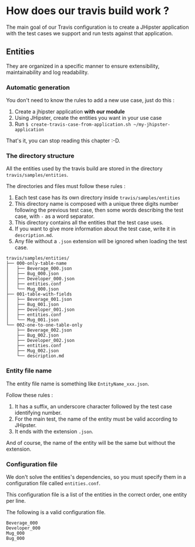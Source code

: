 # How does our travis build work ?

The main goal of our Travis configuration is to create a JHipster application with the test cases we support and run tests against that application.
 
## Entities

They are organized in a specific manner to ensure extensibility, maintainability and
 log readability.

### Automatic generation

You don't need to know the rules to add a new use case, just do this :
1. Create a jhipster application **with our module**
1. Using JHipster, create the entities you want in your use case
1. Run `$ create-travis-case-from-application.sh ~/my-jhipster-application`

That's it, you can stop reading this chapter :-D.

### The directory structure

All the entities used by the travis build are stored in the directory `travis/samples/entities`.

The directories and files must follow these rules :
1. Each test case has its own directory inside `travis/samples/entities`
1. This directory name is composed with a unique three digits number following the previous test case, then some words describing the test case, with `-` as a word separator.
1. This directory contains all the entities that the test case uses.
1. If you want to give more information about the test case, write it in `description.md`.
1. Any file without a `.json` extension will be ignored when loading the test case.


```
travis/samples/entities/
├── 000-only-table-name
│   ├── Beverage_000.json
│   ├── Bug_000.json
│   ├── Developer_000.json
│   ├── entities.conf
│   └── Mug_000.json
├── 001-table-with-fields
│   ├── Beverage_001.json
│   ├── Bug_001.json
│   ├── Developer_001.json
│   ├── entities.conf
│   └── Mug_001.json
└── 002-one-to-one-table-only
    ├── Beverage_002.json
    ├── Bug_002.json
    ├── Developer_002.json
    ├── entities.conf
    ├── Mug_002.json
    └── description.md
```

### Entity file name

The entity file name is something like `EntityName_xxx.json`.

Follow these rules :

1. It has a suffix, an underscore character followed by the test case identifying number.
1. For the main test, the name of the entity must be valid according to JHipster.
1. It ends with the extension `.json`.

And of course, the name of the entity will be the same but without the extension.

### Configuration file

We don't solve the entities's dependencies, so you must specify them in a configuration file called `entities.conf`.

This configuration file is a list of the entities in the correct order, one entity per line.

The following is a valid configuration file.

```
Beverage_000
Developer_000
Mug_000
Bug_000
```
